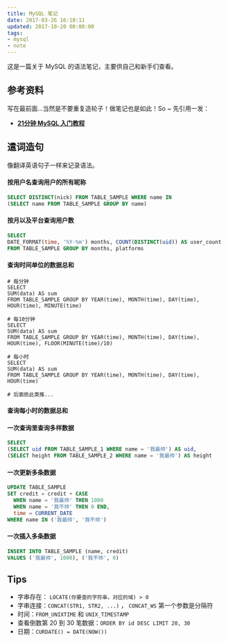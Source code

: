 ```yaml
---
title: MySQL 笔记
date: 2017-03-26 16:10:11
updated: 2017-10-20 00:00:00
tags:
- mysql
- note
---
```



这是一篇关于 MySQL 的语法笔记，主要供自己和新手们查看。
<!-- more -->

## 参考资料

写在最前面...当然是不要重复造轮子！做笔记也是如此！So ~ 先引用一发：

- **[21分钟 MySQL 入门教程](http://www.cnblogs.com/mr-wid/archive/2013/05/09/3068229.html)**

## 遣词造句

像翻译英语句子一样来记录语法。

#### 按用户名查询用户的所有昵称

```sql
SELECT DISTINCT(nick) FROM TABLE_SAMPLE WHERE name IN
(SELECT name FROM TABLE_SAMPLE GROUP BY name)
```

#### 按月以及平台查询用户数

```sql
SELECT
DATE_FORMAT(time, '%Y-%m') months, COUNT(DISTINCT(uid)) AS user_count
FROM TABLE_SAMPLE GROUP BY months, platforms
```

#### 查询时间单位的数据总和

```mysql
# 每分钟
SELECT
SUM(data) AS sum
FROM TABLE_SAMPLE GROUP BY YEAR(time), MONTH(time), DAY(time), HOUR(time), MINUTE(time)

# 每10分钟
SELECT
SUM(data) AS sum
FROM TABLE_SAMPLE GROUP BY YEAR(time), MONTH(time), DAY(time), HOUR(time), FLOOR(MINUTE(time)/10)

# 每小时
SELECT
SUM(data) AS sum
FROM TABLE_SAMPLE GROUP BY YEAR(time), MONTH(time), DAY(time), HOUR(time)

# 后面依此类推...
```

#### 查询每小时的数据总和



#### 一次查询里查询多样数据

```sql
SELECT
(SELECT uid FROM TABLE_SAMPLE_1 WHERE name = '我最帅') AS uid,
(SELECT height FROM TABLE_SAMPLE_2 WHERE name = '我最帅') AS height
```

#### 一次更新多条数据

```sql
UPDATE TABLE_SAMPLE
SET credit = credit + CASE
  WHEN name = '我最帅' THEN 1000
  WHEN name = '我不帅' THEN 0 END,
  time = CURRENT_DATE
WHERE name IN ('我最帅', '我不帅')
```

#### 一次插入多条数据

```sql
INSERT INTO TABLE_SAMPLE (name, credit)
VALUES ('我最帅', 1000), ('我不帅', 0)
```


## Tips

- 字串存在： `LOCATE(你要查的字符串，对应的域) > 0`
- 字串连接：`CONCAT(STR1, STR2, ...)` ， `CONCAT_WS` 第一个参数是分隔符
- 时间：`FROM_UNIXTIME` 和 `UNIX_TIMESTAMP`
- 查看倒数第 20 到 30 笔数据：`ORDER BY id DESC LIMIT 20, 30`
- 日期：`CURDATE() = DATE(NOW())`